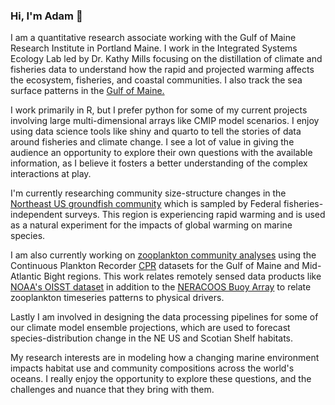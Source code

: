 ### Hi, I'm Adam 👋

I am a quantitative research associate working with the Gulf of Maine Research Institute in Portland Maine. I work in the Integrated Systems Ecology Lab led by Dr. Kathy Mills focusing on the distillation of climate and fisheries data to understand how the rapid and projected warming affects the ecosystem, fisheries, and coastal communities. I also track the sea surface patterns in the [Gulf of Maine.](https://adamkemberling.github.io/oisst_mainstays/R/markdown_reports/GOM_Annual_Report.html)

I work primarily in R, but I prefer python for some of my current projects involving large multi-dimensional arrays like CMIP model scenarios. I enjoy using data science tools like shiny and quarto to tell the stories of data around fisheries and climate change. I see a lot of value in giving the audience an opportunity to explore their own questions with the available information, as I believe it fosters a better understanding of the complex interactions at play.

I'm currently researching community size-structure changes in the [Northeast US groundfish community](https://adamkemberling.github.io/nefsc_trawl) which is sampled by Federal fisheries-independent surveys. This region is experiencing rapid warming and is used as a natural experiment for the impacts of global warming on marine species.

I am also currently working on [zooplankton community analyses](https://github.com/adamkemberling/continuous_plankton_recorder) using the Continuous Plankton Recorder [CPR](https://www.cprsurvey.org/) datasets for the Gulf of Maine and Mid-Atlantic Bight regions. This work relates remotely sensed data products like [NOAA's OISST dataset](https://www.ncdc.noaa.gov/oisst) in addition to the [NERACOOS Buoy Array](http://www.neracoos.org/realtime_map) to relate zooplankton timeseries patterns to physical drivers.

Lastly I am involved in designing the data processing pipelines for some of our climate model ensemble projections, which are used to forecast species-distribution change in the NE US and Scotian Shelf habitats.

My research interests are in modeling how a changing marine environment impacts habitat use and community compositions across the world's oceans. I really enjoy the opportunity to explore these questions, and the challenges and nuance that they bring with them.


<!--
**adamkemberling/adamkemberling** is a ✨ _special_ ✨ repository because its `README.md` (this file) appears on your GitHub profile.

Here are some ideas to get you started:

- 🔭 I’m currently working on ...
- 🌱 I’m currently learning ...
- 👯 I’m looking to collaborate on ...
- 🤔 I’m looking for help with ...
- 💬 Ask me about ...
- 📫 How to reach me: ...
- 😄 Pronouns: ...
- ⚡ Fun fact: ...
-->
